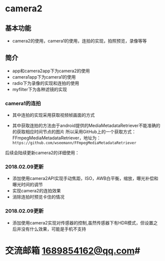 # camera2
## 基本功能 ##
- camera2的使用，camera1的使用，连拍的实现，拍照预览，录像等等  
## 简介 ##
- app和camera2app下为camera2的使用 
- camera1app下为camera1的使用
- radio下为录像的实现和连拍的使用
- myfilter下为各种滤镜的实现

### camera1的连拍 ###
- 其中连拍的实现采用获取视频帧画面的方式

- 其中获取连拍的方法由于android提供的MediaMetadataRetriever不能准确的的获取相应时间节点的图片
所以采用GitHub上的一个获取方式：FFmpegMediaMetadataRetriever，地址为：`https://github.com/wseemann/FFmpegMediaMetadataRetriever`

后续会陆续更新camera2的详细使用：

### 2018.02.09更新 ###
- 添加使用camera2API实现手动焦距，ISO，AWB白平衡，缩放，曝光补偿和曝光时间的调节
- 实现camera2的连拍效果
- 消除连拍时预览卡住的情况
### 2018.02.09更新 ###
- 添加使用camera2实现对传感器的控制,虽然传感器下有HDR模式，但设置之后并没有什么效果，可能是手机不支持

# 交流邮箱 1689854162@qq.com#
